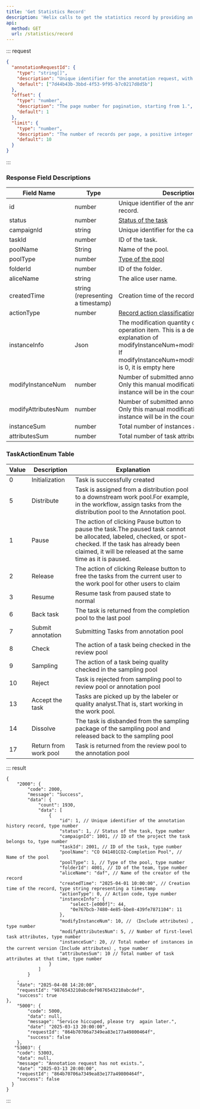 ```yaml
---
title: 'Get Statistics Record'
description: 'Helix calls to get the statistics record by providing an array of annotationRequestId and pagination information, which can be used to workload statistics and query the relevant annotation records..'
api:
  method: GET
  url: /statistics/record
---
```


::: request

```json [query]
{
  "annotationRequestId": {
    "type": "string[]",
    "description": "Unique identifier for the annotation request, with a maximum length of 255 bytes.",
    "default": ["7d44b43b-3bbd-4f53-9f95-b7c0217d8d5b"]
  },
  "offset": {
    "type": "number",
    "description": "The page number for pagination, starting from 1.",
    "default": 1
  },
  "limit": {
    "type": "number",
    "description": "The number of records per page, a positive integer.By default, protect the maximum value of the server is 1000.",
    "default": 10
  }
}
```

:::

### Response Field Descriptions

| Field Name          | Type                              | Description                                                                                                                                                                                |
| ------------------- | --------------------------------- | ------------------------------------------------------------------------------------------------------------------------------------------------------------------------------------------ |
| id                  | number                            | Unique identifier of the annotation history record.                                                                                                                                        |
| status              | number                            | [Status of the task](https://docs-api.stardust.ai/task/get-task#status-enum)                                                                                                               |
| campaignId          | string                            | Unique identifier for the campaign.                                                                                                                                                        |
| taskId              | number                            | ID of the task.                                                                                                                                                                            |
| poolName            | String                            | Name of the pool.                                                                                                                                                                          |
| poolType            | number                            | [Type of the pool](https://docs-api.stardust.ai/statistics/get-statistics#pooltypeenum-table)                                                                                              |
| folderId            | number                            | ID of the folder.                                                                                                                                                                          |
| aliceName           | string                            | The alice user name.                                                                                                                                                                       |
| createdTime         | string (representing a timestamp) | Creation time of the record.                                                                                                                                                               |
| actionType          | number                            | [Record action classification type.](#taskactionenum-table)                                                                                                                                |
| instanceInfo        | Json                              | The modification quantity of each operation item. This is a detailed explanation of modifyInstanceNum+modifyAttributesNum. If modifyInstanceNum+modifyAttributesNum is 0, it is empty here |
| modifyInstanceNum   | number                            | Number of submitted annotation instances. Only this manual modification and the new instance will be in the count range.                                                                   |
| modifyAttributesNum | number                            | Number of submitted annotation attributes. Only this manual modification and the new instance will be in the count range.                                                                  |
| instanceSum         | number                            | Total number of instances at that time.                                                                                                                                                    |
| attributesSum       | number                            | Total number of task attributes at that time.                                                                                                                                              |

### TaskActionEnum Table

| Value | Description           | Explanation                                                                                                                                                                                                               |
| ----- | --------------------- | ------------------------------------------------------------------------------------------------------------------------------------------------------------------------------------------------------------------------- |
| 0     | Initialization        | Task is successfully created                                                                                                                                                                                              |
| 5     | Distribute            | Task is assigned from a distribution pool to a downstream work pool.For example, in the workflow, assign tasks from the distribution pool to the Annotation pool.                                                         |
| 1     | Pause                 | The action of clicking Pause button to pause the task.The paused task cannot be allocated, labeled, checked, or spot-checked. If the task has already been claimed, it will be released at the same time as it is paused. |
| 2     | Release               | The action of clicking Release button to free the tasks from the current user to the work pool for other users to claim                                                                                                   |
| 3     | Resume                | Resume task from paused state to normal                                                                                                                                                                                   |
| 6     | Back task             | The task is returned from the completion pool to the last pool                                                                                                                                                            |
| 7     | Submit annotation     | Submitting Tasks from annotation pool                                                                                                                                                                                     |
| 8     | Check                 | The action of a task being checked in the review pool                                                                                                                                                                     |
| 9     | Sampling              | The action of a task being quality checked in the sampling pool                                                                                                                                                           |
| 10    | Reject                | Task is rejected from sampling pool to review pool or annotation pool                                                                                                                                                     |
| 13    | Accept the task       | Tasks are picked up by the labeler or quality analyst.That is, start working in the work pool.                                                                                                                            |
| 14    | Dissolve              | The task is disbanded from the sampling package of the sampling pool and released back to the sampling pool                                                                                                               |
| 17    | Return from work pool | Task is returned from the review pool to the annotation pool                                                                                                                                                              |

::: result

```json[responses]
{
    "2000": {
        "code": 2000,
        "message": "Success",
        "data": {
            "count": 1930,
            "data": [
                {
                    "id": 1, // Unique identifier of the annotation history record, type number
                    "status": 1, // Status of the task, type number
                    "campaignId": 1001, // ID of the project the task belongs to, type number
                    "taskId": 2001, // ID of the task, type number
                    "poolName": "CO 041401CO2-Completion Pool", // Name of the pool
                    "poolType": 1, // Type of the pool, type number
                    "folderId": 4001, // ID of the team, type number
                    "aliceName": "daf", // Name of the creator of the record
                    "createdTime": "2025-04-01 10:00:00", // Creation time of the record, type string representing a timestamp
                    "actionType": 0, // Action code, type number
                    "instanceInfo": {
                        "select-[e000f]": 44,
                        "0e767bcb-7480-4e85-bbe8-439fe7871104": 11
                    },
                    "modifyInstanceNum": 10, // （Include attributes）, type number
                    "modifyAttributesNum": 5, // Number of first-level task attributes, type number
                    "instanceSum": 20, // Total number of instances in the current version（Include attributes）, type number
                    "attributesSum": 10 // Total number of task attributes at that time, type number
                }
            ]
        }
    ,
    "date": "2025-04-08 14:20:00",
    "requestId": "9876543210abcdef9876543210abcdef",
    "success": true
},
    "5000": {
        "code": 5000,
        "data": null,
        "message": "Service hiccuped, please try  again later.",
        "date": "2025-03-13 20:00:00",
        "requestId": "864b70706a7349ea83e177a49800464f",
        "success": false
    },
   "53003": {
    "code": 53003,
    "data": null,
    "message": "Annotation request has not exists.",
    "date": "2025-03-13 20:00:00",
    "requestId": "864b70706a7349ea83e177a49800464f",
    "success": false
  }
}
```

:::
